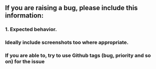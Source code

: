 ## If you are raising a bug, please include this information:

### 1. Expected behavior.

### Ideally include screenshots too where appropriate.
### If you are able to, try to use Github tags (bug, priority and so on) for the issue

